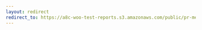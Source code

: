 ```yaml
---
layout: redirect
redirect_to: https://a8c-woo-test-reports.s3.amazonaws.com/public/pr-merge/45231/api/index.html
---
```

